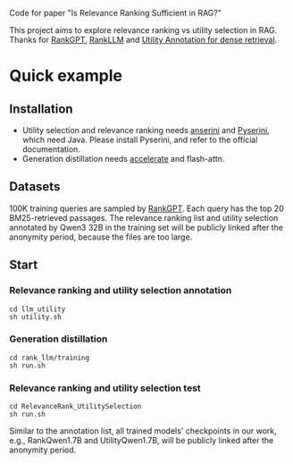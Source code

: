 Code for paper "Is Relevance Ranking Sufficient in RAG?"

This project aims to explore relevance ranking vs utility selection in RAG.  
Thanks for [RankGPT](https://github.com/sunnweiwei/RankGPT), [RankLLM](https://github.com/castorini/rank_llm) and [Utility Annotation for dense retrieval](https://github.com/Trustworthy-Information-Access/utility-focused-annotation). 

# Quick example
## Installation
- Utility selection and relevance ranking needs [anserini](https://github.com/castorini/anserini) and [Pyserini](https://github.com/castorini/pyserini), which need Java. Please install Pyserini, and refer to the official documentation.
- Generation distillation needs [accelerate](https://github.com/huggingface/accelerate) and flash-attn.
## Datasets
100K training queries are sampled by [RankGPT](https://drive.google.com/file/d/1OgF4rj89FWSr7pl1c7Hu4x0oQYIMwhik/view?usp=share_link). Each query has the top 20 BM25-retrieved passages. 
The relevance ranking list and utility selection annotated by Qwen3 32B in the training set will be publicly linked after the anonymity period, because the files are too large. 
## Start 
### Relevance ranking and utility selection annotation
```
cd llm_utility
sh utility.sh 
```
### Generation distillation
```
cd rank_llm/training
sh run.sh 
```
### Relevance ranking and utility selection test 
```
cd RelevanceRank_UtilitySelection
sh run.sh 
```
Similar to the annotation list, all trained models' checkpoints in our work, e.g., RankQwen1.7B and UtilityQwen1.7B, will be publicly linked after the anonymity period.



